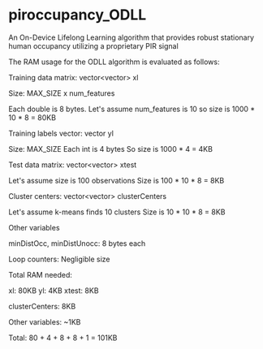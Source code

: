 # piroccupancy_ODLL
An On-Device Lifelong Learning algorithm that provides robust stationary human occupancy utilizing a proprietary PIR signal

The RAM usage for the ODLL algorithm is evaluated as follows:

Training data matrix: vector<vector<double>> xl 

Size: MAX_SIZE x num_features

Each double is 8 bytes. Let's assume num_features is 10 so size is 1000 * 10 * 8 = 80KB

Training labels vector: vector<int> yl

Size: MAX_SIZE
Each int is 4 bytes
So size is 1000 * 4 = 4KB

Test data matrix: vector<vector<double>> xtest

Let's assume size is 100 observations
Size is 100 * 10 * 8 = 8KB

Cluster centers: vector<vector<double>> clusterCenters

Let's assume k-means finds 10 clusters
Size is 10 * 10 * 8 = 8KB

Other variables

minDistOcc, minDistUnocc: 8 bytes each

Loop counters: Negligible size

Total RAM needed:

xl: 80KB
yl: 4KB
xtest: 8KB

clusterCenters: 8KB

Other variables: ~1KB

Total: 80 + 4 + 8 + 8 + 1 = 101KB

